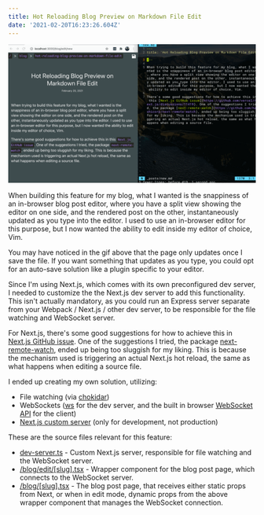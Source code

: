 ```yaml
---
title: Hot Reloading Blog Preview on Markdown File Edit
date: '2021-02-20T16:23:26.604Z'
---
```

![Side by side web browser and vim hot reloading](/assets/blog-hot-reload.gif)

When building this feature for my blog, what I wanted is the snappiness of an in-browser blog post editor, where you have a split view showing the editor on one side, and the rendered post on the other, instantaneously updated as you type into the editor. I used to use an in-browser editor for this purpose, but I now wanted the ability to edit inside my editor of choice, Vim.

You may have noticed in the gif above that the page only updates once I save the file. If you want something that updates as you type, you could opt for an auto-save solution like a plugin specific to your editor.

Since I'm using Next.js, which comes with its own preconfigured dev server, I needed to customize the the Next.js dev server to add this functionality. This isn't actually mandatory, as you could run an Express server separate from your Webpack / Next.js / other dev server, to be responsible for the file watching and WebSocket server.

For Next.js, there's some good suggestions for how to achieve this in [Next.js GitHub issue](https://github.com/vercel/next.js/discussions/11419). One of the suggestions I tried, the package [next-remote-watch](https://github.com/hashicorp/next-remote-watch), ended up being too sluggish for my liking. This is because the mechanism used is triggering an actual Next.js hot reload, the same as what happens when editing a source file.

I ended up creating my own solution, utilizing:
* File watching (via [chokidar](https://www.npmjs.com/package/chokidar))
* WebSockets ([ws](https://www.npmjs.com/package/ws) for the dev server, and the built in browser [WebSocket API](https://developer.mozilla.org/en-US/docs/Web/API/WebSockets_API) for the client)
* [Next.js custom server](https://nextjs.org/docs/advanced-features/custom-server) (only for development, not production)

These are the source files relevant for this feature:

* [dev-server.ts](https://github.com/zzzachzzz/zzzachzzz.github.io/blob/master/dev-server.ts) - Custom Next.js server, responsible for file watching and the WebSocket server.
* [/blog/edit/[slug].tsx](https://github.com/zzzachzzz/zzzachzzz.github.io/blob/master/pages/blog/edit/%5Bslug%5D.tsx) - Wrapper component for the blog post page, which connects to the WebSocket server.
* [/blog/[slug].tsx](https://github.com/zzzachzzz/zzzachzzz.github.io/blob/master/pages/blog/%5Bslug%5D.tsx) - The blog post page, that receives either static props from Next, or when in edit mode, dynamic props from the above wrapper component that manages the WebSocket connection.
